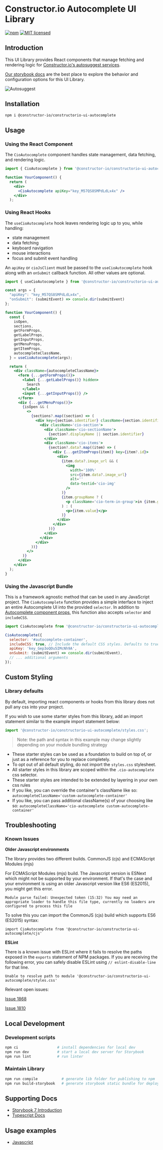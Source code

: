 # Constructor.io Autocomplete UI Library

[![npm](https://img.shields.io/npm/v/@constructor-io/constructorio-ui-autocomplete)](https://www.npmjs.com/package/@constructor-io/constructorio-ui-autocomplete)
[![MIT licensed](https://img.shields.io/badge/license-MIT-blue.svg)](https://github.com/Constructor-io/constructorio-ui-autocomplete/blob/main/LICENSE)

## Introduction

This UI Library provides React components that manage fetching and rendering logic for [Constructor.io's autosuggest services](https://constructor.io/products/autosuggest/).

[Our storybook docs](https://constructor-io.github.io/constructorio-ui-autocomplete) are the best place to explore the behavior and configuration options for this UI Library.

![Autosuggest](assets/autosuggest-ui.gif)

## Installation

```bash
npm i @constructor-io/constructorio-ui-autocomplete
```

## Usage

### Using the React Component

The `CioAutocomplete` component handles state management, data fetching, and rendering logic.

```jsx
import { CioAutocomplete } from '@constructor-io/constructorio-ui-autocomplete';

function YourComponent() {
  return (
    <div>
      <CioAutocomplete apiKey="key_M57QS8SMPdLdLx4x" />
    </div>
  );
```

### Using React Hooks

The `useCioAutocomplete` hook leaves rendering logic up to you, while handling:

- state management
- data fetching
- keyboard navigation
- mouse interactions
- focus and submit event handling

An `apiKey` or `cioJsClient` must be passed to the `useCioAutocomplete` hook along with an `onSubmit` callback function. All other values are optional.

```jsx
import { useCioAutocomplete } from '@constructor-io/constructorio-ui-autocomplete';

const args = {
  "apiKey": "key_M57QS8SMPdLdLx4x",
  "onSubmit": (submitEvent) => console.dir(submitEvent)
};

function YourComponent() {
  const {
    isOpen,
    sections,
    getFormProps,
    getLabelProps,
    getInputProps,
    getMenuProps,
    getItemProps,
    autocompleteClassName,
  } = useCioAutocomplete(args);

  return (
    <div className={autocompleteClassName}>
      <form {...getFormProps()}>
        <label {...getLabelProps()} hidden>
          Search
        </label>
        <input {...getInputProps()} />
      </form>
      <div {...getMenuProps()}>
        {isOpen && (
          <>
            {sections?.map((section) => (
              <div key={section.identifier} className={section.identifier}>
                <div className='cio-section'>
                  <div className='cio-sectionName'>
                    {section?.displayName || section.identifier}
                  </div>
                  <div className='cio-items'>
                    {section?.data?.map((item) => (
                      <div {...getItemProps(item)} key={item?.id}>
                        <div>
                          {item.data?.image_url && (
                            <img
                              width='100%'
                              src={item.data?.image_url}
                              alt=''
                              data-testid='cio-img'
                            />
                          )}
                          {item.groupName ? (
                            <p className='cio-term-in-group'>in {item.groupName}</p>
                          ) : (
                            <p>{item.value}</p>
                          )}
                        </div>
                      </div>
                    ))}
                  </div>
                </div>
              </div>
            ))}
          </>
        )}
      </div>
    </div>
  );
}
```

### Using the Javascript Bundle

This is a framework agnostic method that can be used in any JavaScript project. The `CioAutocomplete` function provides a simple interface to inject an entire Autocomplete UI into the provided `selector`.
In addition to [Autocomplete component props](https://constructor-io.github.io/constructorio-ui-autocomplete/?path=/docs/autocomplete-component--docs), this function also accepts `selector` and `includeCSS`.

```js
import CioAutocomplete from '@constructor-io/constructorio-ui-autocomplete/constructorio-ui-autocomplete-bundled';

CioAutocomplete({
  selector: '#autocomplete-container',
  includeCSS: true, // Include the default CSS styles. Defaults to true.
  apiKey: 'key_Gep3oQOu5IMcNh9A',
  onSubmit: (submitEvent) => console.dir(submitEvent),
  // ... additional arguments
});
```

## Custom Styling

### Library defaults

By default, importing react components or hooks from this library does not pull any css into your project.

If you wish to use some starter styles from this library, add an import statement similar to the example import statement below:

```js
import '@constructor-io/constructorio-ui-autocomplete/styles.css';
```

> Note: the path and syntax in this example may change slightly depending on your module bundling strategy

- These starter styles can be used as a foundation to build on top of, or just as a reference for you to replace completely.
- To opt out of all default styling, do not import the `styles.css` stylesheet.
- All starter styles in this library are scoped within the `.cio-autocomplete` css selector.
- These starter styles are intended to be extended by layering in your own css rules
- If you like, you can override the container's className like so:
  `autocompleteClassName='custom-autocomplete-container'`
- If you like, you can pass additional className(s) of your choosing like so:
  `autocompleteClassName='cio-autocomplete custom-autocomplete-container'`

## Troubleshooting

### Known Issues

**Older Javascript environments**

The library provides two different builds. CommonJS (cjs) and ECMAScript Modules (mjs) 

For ECMAScript Modules (mjs) build. The Javascript version is ESNext which might not be supported by your environment.
If that's the case and your environment is using an older Javascript version like ES6 (ES2015), you might get this error.

`Module parse failed: Unexpected token (15:32)
You may need an appropriate loader to handle this file type, currently no loaders are configured to process this file`

To solve this you can import the CommonJS (cjs) build which supports ES6 (ES2015) syntax:

`import CioAutocomplete from '@constructor-io/constructorio-ui-autocomplete/cjs'`

**ESLint**

There is a known issue with ESLint where it fails to resolve the paths exposed in the `exports` statement of NPM packages. If you are receiving the following error, you can safely disable ESLint using `// eslint-disable-line` for that line.

`Unable to resolve path to module '@constructor-io/constructorio-ui-autocomplete/styles.css'`

Relevant open issues:

[Issue 1868](https://github.com/import-js/eslint-plugin-import/issues/1868)

[Issue 1810](https://github.com/import-js/eslint-plugin-import/issues/1810)

## Local Development

### Development scripts

```bash
npm ci                  # install dependencies for local dev
npm run dev             # start a local dev server for Storybook
npm run lint            # run linter
```

### Maintain Library

```bash
npm run compile           # generate lib folder for publishing to npm
npm run build-storybook   # generate storybook static bundle for deploy with GH Pages
```

## Supporting Docs

- [Storybook 7 Introduction](https://storybook.js.org/docs/7.0/react/get-started/introduction)
- [Typescript Docs](https://www.typescriptlang.org/docs/)

## Usage examples
- [Javascript](https://codesandbox.io/s/autocomplete-ui-integration-plain-y9zjl7)
